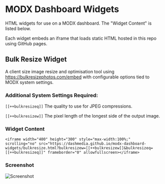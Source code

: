 # MODX Dashboard Widgets

HTML widgets for use on a MODX dashboard. The "Widget Content" is listed below.

Each widget embeds an iframe that loads static HTML hosted in this repo using GitHub pages.

## Bulk Resize Widget

A client size image resize and optimisation tool using https://bulkresizephotos.com/embed with configurable options tied to MODX system settings.

### Additional System Settings Required:

`[[++bulkresizeq]]` The quality to use for JPEG compressions.

`[[++bulkresizew]]` The pixel length of the longest side of the output image.

### Widget Content

```<iframe width="400" height="300" style="max-width:100%;" scrolling="no" src="https://dashmedia.github.io/modx-dashboard-widgets/bulkresize.html?bulkresizew=[[++bulkresizew]]&bulkresizeq=[[++bulkresizeq]]" frameborder="0" allowfullscreen></iframe>```

### Screenshot

![Screenshot](https://dashmedia.github.io/modx-dashboard-widgets/bulkresize.png)